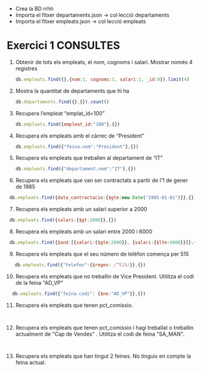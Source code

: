 - Crea la BD rrhh
- Importa el fitxer departaments.json → col·lecció departaments
- Importa el fitxer empleats.json → col·lecció empleats

  
# Exercici 1 CONSULTES
1. Obtenir de tots els empleats, el nom, cognoms i salari. Mostrar només 4 registres
   ```js
   db.empleats.find({},{nom:1, cognoms:1, salari:1, _id:0}).limit(4)
   ```
2. Mostra la quantitat de departaments que hi ha
   ```js
   db.departaments.find({},{}).count()
   ```
3. Recupera l’empleat “emplat_id=100”
   ```js
   db.empleats.find({empleat_id:"100"},{})
   ```
4. Recupera els empleats amb el càrrec de “President”
   ```js
   db.empleats.find({"feina.nom":"President"},{})
   ```
5. Recupera els empleats que treballen al departament de “IT”
    ```js
   db.empleats.find({"departament.nom":"IT"},{})
   ```
6. Recupera els empleats que van ser contractats a partir de l’1 de gener de 1985
  ```js
   db.empleats.find({data_contractacio:{$gte:new Date("1985-01-01")}},{})
   ```
7. Recupera els empleats amb un salari superior a 2000
  ```js
   db.empleats.find({salari:{$gt:2000}},{})
   ```
8. Recupera els empleats amb un salari entre 2000 i 6000
  ```js
   db.empleats.find({$and:[{salari:{$gte:2000}}, {salari:{$lte:6000}}]},{})
   ```
9. Recupera els empleats que el seu número de telèfon comença per 515
```js
   db.empleats.find({"telefon":{$regex: /^515/}},{})
   ```
10. Recupera els empleats que no treballin de Vice President. Utilitza el codi de la feina
"AD_VP"
```js
  db.empleats.find({"feina.codi": {$ne:"AD_VP"}},{})
   ```
11. Recupera els empleats que tenen pct_comissio.
```js
   
   ```
12. Recupera els empleats que tenen pct_comissio i hagi treballat o treballin
actualment de "Cap de Vendes" . Utilitza el codi de feina "SA_MAN".
```js
   
   ```
13. Recupera els empleats que han tingut 2 feines. No tinguis en compte la feina
actual.
```js
   
   ```
